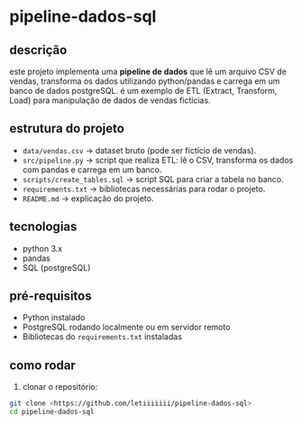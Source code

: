 # pipeline-dados-sql

## descrição
este projeto implementa uma **pipeline de dados** que lê um arquivo CSV de vendas, transforma os dados utilizando python/pandas e carrega em um banco de dados postgreSQL. é um exemplo de ETL (Extract, Transform, Load) para manipulação de dados de vendas fictícias.

## estrutura do projeto

- `data/vendas.csv` → dataset bruto (pode ser fictício de vendas).  
- `src/pipeline.py` → script que realiza ETL: lê o CSV, transforma os dados com pandas e carrega em um banco.  
- `scripts/create_tables.sql` → script SQL para criar a tabela no banco.  
- `requirements.txt` → bibliotecas necessárias para rodar o projeto.  
- `README.md` → explicação do projeto.

## tecnologias
- python 3.x  
- pandas  
- SQL (postgreSQL)  

## pré-requisitos
- Python instalado  
- PostgreSQL rodando localmente ou em servidor remoto  
- Bibliotecas do `requirements.txt` instaladas  

## como rodar

1. clonar o repositório:

```bash
git clone <https://github.com/letiiiiiii/pipeline-dados-sql>
cd pipeline-dados-sql


